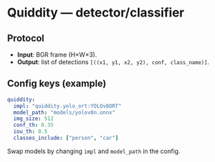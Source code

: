 # Quiddity — detector/classifier

## Protocol
- **Input**: BGR frame (H×W×3).
- **Output**: list of detections `[((x1, y1, x2, y2), conf, class_name)]`.

## Config keys (example)
```yaml
quiddity:
  impl: "quiddity.yolo_ort:YOLOv8ORT"
  model_path: "models/yolov8n.onnx"
  img_size: 512
  conf_th: 0.35
  iou_th: 0.5
  classes_include: ["person", "car"]
```

Swap models by changing `impl` and `model_path` in the config.
